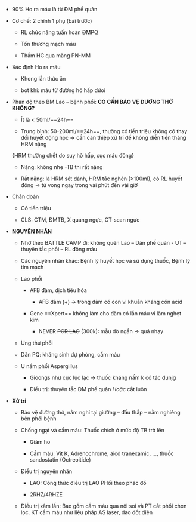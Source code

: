   
- 90% Ho ra máu là từ ĐM phế quản  
- Cơ chế: 2 chính 1 phụ (bài trước)  
	- RL chức năng tuần hoàn ĐMPQ  
	- Tổn thương mạch máu  
	- Thấm HC qua màng PN-MM  
- Xác định Ho ra máu  
	- Khong lẫn thức ăn  
	- bọt khí: máu từ đường hô hấp dứoi  
- Phân độ theo BM Lao – bệnh phổi: **CÓ CẦN BẢO VẸ ĐƯỜNG THỞ KHÔNG?**  
	- Ít là < 50ml/==24h==  
	- Trung bình: 50-200ml/==24h==, thường có tiền triệu không có thay đổi huyết động học => cần can thiệp xử trí để không diễn tiến thàng HRM nặng  
	{HRM thường chết do suy hô hấp, cục máu đông}  
	- Nặng: không nhẹ -TB thì rất nặng  
	- Rất nặng: là HRM sét đánh, HRM tắc nghẽn (>100ml), có RL huyết động => tử vong ngay trong vài phút đến vài giờ  
- Chẩn đoán  
	- Có tiền triệu  
	- CLS: CTM, ĐMTB, X quang ngực, CT-scan ngực  
- **NGUYÊN NHÂN**  
	- Nhớ theo BATTLE CAMP đi: không quên Lao – Dãn phế quản - UT – thuyên tắc phổi – RL đông máu  
	- Các nguyên nhân khác: Bệnh lý huyết học và sử dụng thuốc, Bệnh lý tim mạch  
	- Lao phổi  
		- AFB đàm, dịch tiêu hóa  
			- AFB đàm (+) -> trong đàm có con vi khuẩn kháng cồn acid  
		- Gene ==Xpert== không làm cho đàm có lẫn máu vì làm nghẹt kim  
			- NEVER ~~PCR LAO~~  (300k): mẫu dò ngắn -> quá nhạy  
	- Ung thư phổi  
	- Dãn PQ: kháng sinh dự phòng, cầm máu  
	- U nấm phổi Aspergillus  
		- Gioongs như cục lục lạc -> thuốc kháng nấm k có tác dunjg  
		- Điều trị: thuyên tắc ĐM phế quản *Hoặc* cắt luôn  
- **Xử trí**  
	- Bảo vệ đường thở, nằm nghỉ tại giường – đầu thấp – nằm nghiêng bên phổi bệnh  
	- Chống ngạt và cầm máu: Thuốc chích ở mức độ TB trở lên  
		- Giảm ho  
		- Cầm máu: Vit K, Adrenochrome, aicd tranexamic, …, thuốc sandostatin (Octreoitide)  
	- Điều trị nguyên nhân  
		- LAO: Công thức điều trị LAO PHổi theo phác đồ  
		- 2RHZ/4RHZE  
	- Điều trị xâm lấn: Bao gồm cầm máu qua nội soi và PT cắt phổi chọn lọc. KT cầm máu như liệu pháp AS laser, dao đốt điện  
  
